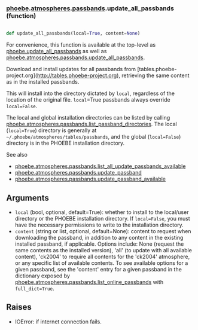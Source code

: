 ### [phoebe](phoebe.md).[atmospheres](phoebe.atmospheres.md).[passbands](phoebe.atmospheres.passbands.md).update_all_passbands (function)


```py

def update_all_passbands(local=True, content=None)

```



For convenience, this function is available at the top-level as
[phoebe.update_all_passbands](phoebe.update_all_passbands.md) as well as
[phoebe.atmospheres.passbands.update_all_passbands](phoebe.atmospheres.passbands.update_all_passbands.md).

Download and install updates for all passbands from
[tables.phoebe-project.org](<a href="http://tables.phoebe-project.org">http://tables.phoebe-project.org</a>), retrieving
the same content as in the installed passbands.

This will install into the directory dictated by `local`, regardless of the
location of the original file.  `local`=True passbands always override
`local=False`.

The local and global installation directories can be listed by calling
[phoebe.atmospheres.passbands.list_passband_directories](phoebe.atmospheres.passbands.list_passband_directories.md).  The local
(`local=True`) directory is generally at
`~/.phoebe/atmospheres/tables/passbands`, and the global (`local=False`)
directory is in the PHOEBE installation directory.

See also
* [phoebe.atmospheres.passbands.list_all_update_passbands_available](phoebe.atmospheres.passbands.list_all_update_passbands_available.md)
* [phoebe.atmospheres.passbands.update_passband](phoebe.atmospheres.passbands.update_passband.md)
* [phoebe.atmospheres.passbands.update_passband_available](phoebe.atmospheres.passbands.update_passband_available.md)


Arguments
----------
* `local` (bool, optional, default=True): whether to install to the local/user
    directory or the PHOEBE installation directory.  If `local=False`, you
    must have the necessary permissions to write to the installation
    directory.
* `content` (string or list, optional, default=None): content to request
    when downloading the passband, in addition to any content in the existing
    installed passband, if applicable.
    Options include: None (request the same contents as the installed version),
    'all' (to update with all available content),
    'ck2004' to require all contents for the 'ck2004' atmosphere, or any specific list of
    available contents.  To see available options for a given passband, see
    the 'content' entry for a given passband in the dictionary exposed by
    [phoebe.atmospheres.passbands.list_online_passbands](phoebe.atmospheres.passbands.list_online_passbands.md)
    with `full_dict=True`.

Raises
--------
* IOError: if internet connection fails.

